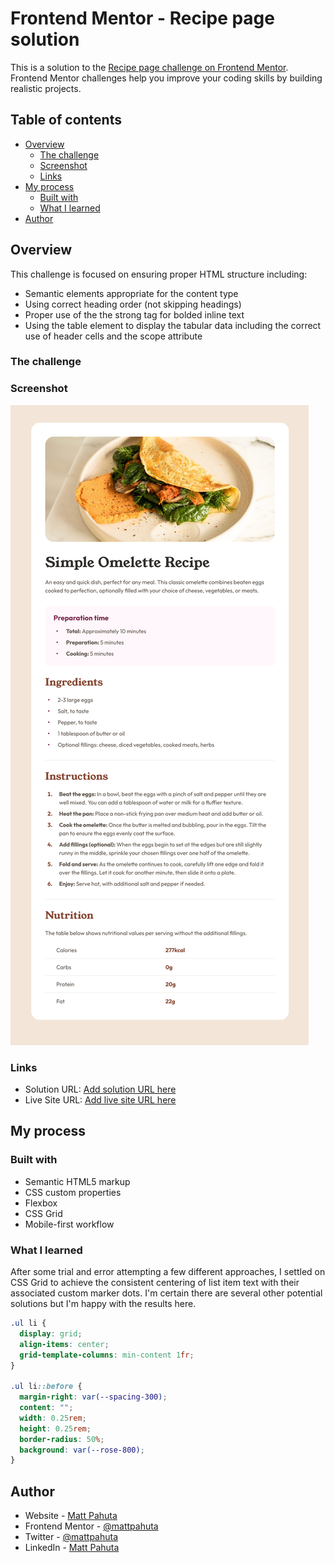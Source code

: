 # Frontend Mentor - Recipe page solution

This is a solution to the [Recipe page challenge on Frontend Mentor](https://www.frontendmentor.io/challenges/recipe-page-KiTsR8QQKm). Frontend Mentor challenges help you improve your coding skills by building realistic projects. 

## Table of contents

- [Overview](#overview)
  - [The challenge](#the-challenge)
  - [Screenshot](#screenshot)
  - [Links](#links)
- [My process](#my-process)
  - [Built with](#built-with)
  - [What I learned](#what-i-learned)
- [Author](#author)

## Overview

This challenge is focused on ensuring proper HTML structure including:
- Semantic elements appropriate for the content type
- Using correct heading order (not skipping headings)
- Proper use of the the strong tag for bolded inline text
- Using the table element to display the tabular data including the correct use of header cells and the scope attribute

### The challenge

### Screenshot

![](./project-ss.png)

### Links

- Solution URL: [Add solution URL here](https://your-solution-url.com)
- Live Site URL: [Add live site URL here](https://your-live-site-url.com)

## My process

### Built with

- Semantic HTML5 markup
- CSS custom properties
- Flexbox
- CSS Grid
- Mobile-first workflow

### What I learned

After some trial and error attempting a few different approaches, I settled on CSS Grid to achieve the consistent centering of list item text with their associated custom marker dots. I'm certain there are several other potential solutions but I'm happy with the results here.


```css
.ul li {
  display: grid;
  align-items: center;
  grid-template-columns: min-content 1fr;
}

.ul li::before {
  margin-right: var(--spacing-300);
  content: "";
  width: 0.25rem;
  height: 0.25rem;
  border-radius: 50%;
  background: var(--rose-800);
}
```

## Author

- Website - [Matt Pahuta](https://www.mattpahuta.com)
- Frontend Mentor - [@mattpahuta](https://www.frontendmentor.io/profile/MattPahuta)
- Twitter - [@mattpahuta](https://www.twitter.com/MattPahuta)
- LinkedIn - [Matt Pahuta](www.linkedin.com/in/mattpahuta)
